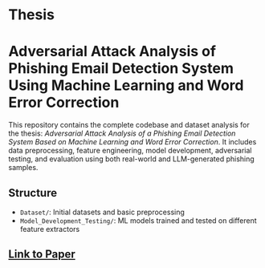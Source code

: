 # Thesis

# Adversarial Attack Analysis of Phishing Email Detection  System Using Machine Learning and Word Error Correction

This repository contains the complete codebase and dataset analysis for the thesis: *Adversarial Attack Analysis of a Phishing Email Detection System Based on Machine Learning and Word Error Correction*. It includes data preprocessing, feature engineering, model development, adversarial testing, and evaluation using both real-world and LLM-generated phishing samples.

## Structure
- `Dataset/`: Initial datasets and basic preprocessing
- `Model_Development_Testing/`: ML models trained and tested on different feature extractors

## [Link to Paper](https://ieeexplore.ieee.org/abstract/document/10885558)

